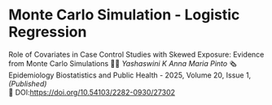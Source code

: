 # Monte Carlo Simulation  - Logistic Regression
Role of Covariates in Case Control Studies with Skewed Exposure: Evidence from Monte Carlo Simulations
👩‍💻 *Yashaswini K*   *Anna Maria Pinto*
🗞️ Epidemiology Biostatistics and Public Health - 2025, Volume 20, Issue 1, *(Published)*  
🔗 DOI:https://doi.org/10.54103/2282-0930/27302
